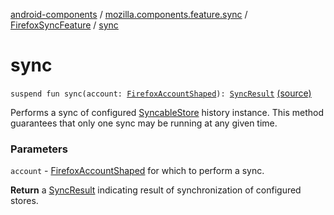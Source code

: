 [android-components](../../index.md) / [mozilla.components.feature.sync](../index.md) / [FirefoxSyncFeature](index.md) / [sync](./sync.md)

# sync

`suspend fun sync(account: `[`FirefoxAccountShaped`](../../mozilla.components.service.fxa/-firefox-account-shaped/index.md)`): `[`SyncResult`](../-sync-result.md) [(source)](https://github.com/mozilla-mobile/android-components/blob/master/components/feature/sync/src/main/java/mozilla/components/feature/sync/FirefoxSyncFeature.kt#L79)

Performs a sync of configured [SyncableStore](../../mozilla.components.concept.storage/-syncable-store/index.md) history instance. This method guarantees that
only one sync may be running at any given time.

### Parameters

`account` - [FirefoxAccountShaped](../../mozilla.components.service.fxa/-firefox-account-shaped/index.md) for which to perform a sync.

**Return**
a [SyncResult](../-sync-result.md) indicating result of synchronization of configured stores.

